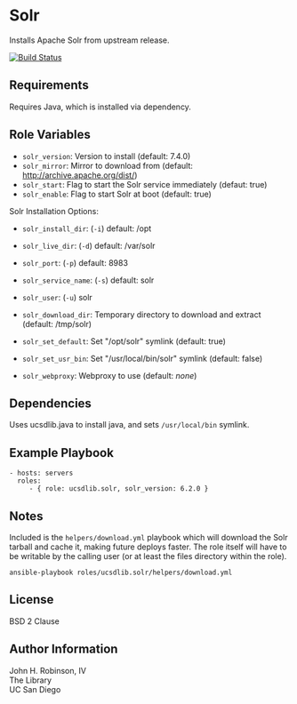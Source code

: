 Solr
=========

Installs Apache Solr from upstream release.

[![Build Status](https://travis-ci.org/ucsdlib/ansible-role-solr.svg?branch=master)](https://travis-ci.org/ucsdlib/ansible-role-solr)

Requirements
------------

Requires Java, which is installed via dependency.

Role Variables
--------------

* `solr_version`: Version to install (default: 7.4.0)
* `solr_mirror`: Mirror to download from (default: http://archive.apache.org/dist/)
* `solr_start`: Flag to start the Solr service immediately (defaut: true)
* `solr_enable`: Flag to start Solr at boot (default: true)

Solr Installation Options:
* `solr_install_dir`: (`-i`) default: /opt
* `solr_live_dir`: (`-d`) default: /var/solr
* `solr_port`: (`-p`) default: 8983
* `solr_service_name`: (`-s`) default: solr
* `solr_user`: (`-u`) solr

* `solr_download_dir`: Temporary directory to download and extract (default: /tmp/solr)
* `solr_set_default`: Set "/opt/solr" symlink (default: true)
* `solr_set_usr_bin`: Set "/usr/local/bin/solr" symlink (default: false)
* `solr_webproxy`: Webproxy to use (default: _none_)

Dependencies
------------

Uses ucsdlib.java to install java, and sets `/usr/local/bin` symlink.

Example Playbook
----------------

    - hosts: servers
      roles:
         - { role: ucsdlib.solr, solr_version: 6.2.0 }

Notes
-----

Included is the `helpers/download.yml` playbook which will download the Solr
tarball and cache it, making future deploys faster. The role itself will have
to be writable by the calling user (or at least the files directory within the
role).

`ansible-playbook roles/ucsdlib.solr/helpers/download.yml`

License
-------

BSD 2 Clause

Author Information
------------------

John H. Robinson, IV  
The Library  
UC San Diego  
